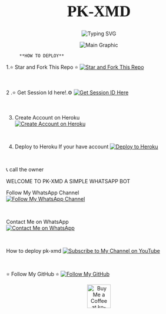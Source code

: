 <p align="center">
  <h1 align="center" style="font-family: 'EB Garamond'; font-size: 3em;">PK-XMD</h1>
</p>

<p align="center">
  <img src="https://readme-typing-svg.demolab.com?font=EB+Garamond&weight=900&size=30&duration=4000&pause=1000&width=435&lines=My+Name+is+PK-XMD;𝗖𝚁𝙴Λ𝚃𝙴𝙳+𝗕𝚢+pkdriller;Fork+Me+and+Enjoy!" alt="Typing SVG" />
</p>

<p align="center">
  <img src="https://files.catbox.moe/wecdni.jpeg" alt="Main Graphic" />
</p>


         **HOW TO DEPLOY**
1.⭐ Star and Fork This Repo  ⭐
[![Star and Fork This Repo](https://img.shields.io/static/v1?label=Star%20%26%20Fork%20This%20Repo&message=GitHub&color=181717&style=for-the-badge&logo=github&logoColor=white)](https://github.com/pkdriller/PK-XMD/fork)  

<br>

2 .⭐ Get Session Id here!.⚙️
[![Get Session ID Here](https://img.shields.io/static/v1?label=Session%20ID&message=Generate&color=FF4500&style=for-the-badge&logo=firefox&logoColor=white)](https://pkdriller-scanner-u24y.onrender.com) 



  

 
 
 
 
 
<br>

3. Create Account on Heroku  
[![Create Account on Heroku](https://img.shields.io/static/v1?label=Create%20Account&message=Heroku&color=430098&style=for-the-badge&logo=heroku&logoColor=white)](https://heroku.com)  

<br>

4. Deploy to Heroku If your have account
[![Deploy to Heroku](https://img.shields.io/static/v1?label=Deploy%20to&message=Heroku&color=430098&style=for-the-badge&logo=heroku&logoColor=white)](https://dashboard.heroku.com/new?template=https%3A%2F%2Fgithub.com%2Fpkdriller%2FPKXMD--BOT)  

<br>

 📞 call the owner 
 
WELCOME TO PK-XMD A SIMPLE WHATSAPP BOT   

 Follow My WhatsApp Channel  
[![Follow My WhatsApp Channel](https://img.shields.io/static/v1?label=Follow%20My%20WhatsApp%20Channel&message=follow&color=25D366&style=for-the-badge&logo=whatsapp&logoColor=white)](https://whatsapp.com/channel/0029Vad7YNyJuyA77CtIPX0x)  

<br>

 Contact Me on WhatsApp  
[![Contact Me on WhatsApp](https://img.shields.io/static/v1?label=Contact%20Me%20on%20WhatsApp&message=Message&color=25D366&style=for-the-badge&logo=whatsapp&logoColor=white)](https://wa.me/254785392165)  

<br>

 How to deploy pk-xmd
[![Subscribe to My Channel on YouTube](https://img.shields.io/static/v1?label=Subscribe%20to%20My%20Channel&message=YouTube&color=FF0000&style=for-the-badge&logo=youtube&logoColor=white)](https://www.youtube.com/@Pktech-1911)  

<br>

⭐ Follow My GitHub ⭐
[![Follow My GitHub](https://img.shields.io/static/v1?label=Follow%20My%20GitHub&message=GitHub&color=181717&style=for-the-badge&logo=github&logoColor=white)](https://github.com/pkdriller)  

<div align="center">
<a href='https://ko-fi.com/pkdriller' target='_blank'><img height='64' style='border:0px;height:64px;' src='https://storage.ko-fi.com/cdn/kofi1.png?v=3' border='0' alt='Buy Me a Coffee at ko-fi.com' /></a>
</div>




